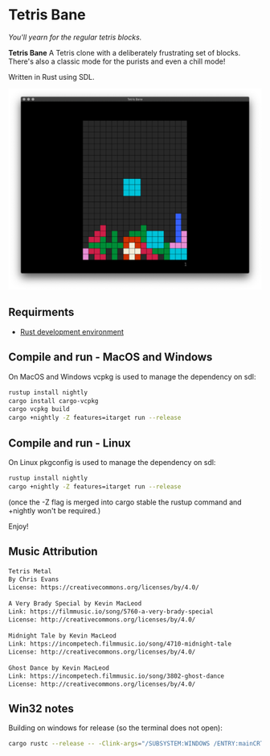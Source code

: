 # Tetris Bane

_You'll yearn for the regular tetris blocks._

**Tetris Bane** A Tetris clone with a deliberately frustrating set of blocks. There's also a classic mode for the purists and even a chill mode!

Written in Rust using SDL.

![Image of Classic Mode](./web/screenshots/bane_mode.png)

## Requirments

* [Rust development environment](https://www.rust-lang.org/learn/get-started)

## Compile and run - MacOS and Windows

On MacOS and Windows vcpkg is used to manage the dependency on sdl:

```bash
rustup install nightly
cargo install cargo-vcpkg
cargo vcpkg build
cargo +nightly -Z features=itarget run --release
```

## Compile and run - Linux

On Linux pkgconfig is used to manage the dependency on sdl:

```bash
rustup install nightly
cargo +nightly -Z features=itarget run --release
```

(once the -Z flag is merged into cargo stable the rustup command and +nightly won't be required.)

Enjoy!

## Music Attribution

```
Tetris Metal
By Chris Evans
License: https://creativecommons.org/licenses/by/4.0/

A Very Brady Special by Kevin MacLeod
Link: https://filmmusic.io/song/5760-a-very-brady-special
License: http://creativecommons.org/licenses/by/4.0/

Midnight Tale by Kevin MacLeod
Link: https://incompetech.filmmusic.io/song/4710-midnight-tale
License: http://creativecommons.org/licenses/by/4.0/

Ghost Dance by Kevin MacLeod
Link: https://incompetech.filmmusic.io/song/3802-ghost-dance
License: http://creativecommons.org/licenses/by/4.0/
```

## Win32 notes
Building on windows for release (so the terminal does not open):

```sh
cargo rustc --release -- -Clink-args="/SUBSYSTEM:WINDOWS /ENTRY:mainCRTStartup"
```
